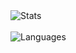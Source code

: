<picture>
  <source media="(prefers-color-scheme: dark)" srcset="https://github-readme-stats.vercel.app/api?username=henryli17&show_icons=true&count_private=true&theme=midnight-purple">
  <source media="(prefers-color-scheme: light)" srcset="https://github-readme-stats.vercel.app/api?username=henryli17&show_icons=true&count_private=true&theme=graywhite">
  <img alt="Stats">
</picture>

<br>
<br>

<picture>
  <source media="(prefers-color-scheme: dark)" srcset="https://github-readme-stats.vercel.app/api/top-langs/?username=henryli17&theme=midnight-purple&layout=compact&exclude_repo=repo%2Chenryli17.github.io&langs_count=6&hide=css%2Cmakefile%2Capplescript%2Cshell%2Chack%2Cdockerfile%2Chtml">
  <source media="(prefers-color-scheme: light)" srcset="https://github-readme-stats.vercel.app/api/top-langs/?username=henryli17&theme=graywhite&layout=compact&exclude_repo=repo%2Chenryli17.github.io&langs_count=6&hide=css%2Cmakefile%2Capplescript%2Cshell%2Chack%2Cdockerfile%2Chtml">
  <img alt="Languages">
</picture>
